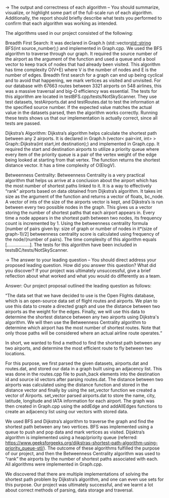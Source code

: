-> The output and correctness of each algorithm – You should summarize, visualize, or highlight some part of the full-scale run of each algorithm. Additionally, the report should briefly describe what tests you performed to confirm that each algorithm was working as intended.

The algorithms used in our project consisted of the following:

Breadth First Search: It was declared in Graph.h (std::vector<std::string> BFS(int source_number);) and implemented in Graph.cpp. We used the BFS algorithm to traverse through our graph. It required the source number of the airport as the argument of the function and used a queue and a bool vector to keep track of nodes that had already been visited. This algorithm has time complexity O(V+E) where V is the number of nodes and E is the number of edges. Breadth first search for a graph can end up being cyclical and to avoid that happening, we mark vertices as visited and unvisited. For our database with 67663 routes between 3321 airports on 548 airlines, this was a massive traversal and big-O efficiency was essential. The tests for this algorithm are located in testBFS.cpp/tests/NotSkyScanner. They use test datasets, testAirports.dat and testRoutes.dat to test the information at the specified source number. If the expected value matches the actual value in the datasets parsed, then the algorithm works correctly. Running these tests shows us that our implementation is actually correct, since all tests are passed. 

Dijkstra’s Algorithm: Dijkstra’s algorithm helps calculate the shortest path between any 2 airports. It is declared in Graph.h (vector< pair<int, int> > Graph::Dijkstra(int start,int destination);) and implemented in Graph.cpp. It required the start and destination airports to utilize a priority queue where every item of the priority queue is a pair of the vertex weight of the edge being looked at starting from that vertex. The function returns the shortest distance vector. It has a time complexity of O(ElogV). 

Betweenness Centrality: Betweenness Centrality is a very practical algorithm that helps us arrive at a conclusion about the airport which has the most number of shortest paths linked to it. It is a way to effectively “rank” airports based on data obtained from Dijkstra’s algorithm. It takes int size as the argument of the function and returns a vector of floats, bc_node. A vector of ints of the size of the airports vector is kept, and Dijkstra’s is run between every two possible nodes in the graph. This gives us a vector storing the number of shortest paths that each airport appears in. Every time a node appears in the shortest path between two nodes, its frequency count is incremented by 1. Using the betweenness centrality formula [number of pairs given by: size of graph or number of nodes in it*(size of graph-1)/2] betweenness centrality score is calculated using frequency of the node/(number of pairs). The time complexity of this algorithm equals [..................]. The tests for this algorithm have been included in testsBC/tests/NotSkyScanner. 

 
-> The answer to your leading question – You should direct address your proposed leading question. How did you answer this question? What did you discover? If your project was ultimately unsuccessful, give a brief reflection about what worked and what you would do differently as a team.

Answer: Our project proposal outlined the leading question as follows:

“The data set that we have decided to use is the Open Flights database, which is an open-source data set of flight routes and airports. We plan to use this data to create a directed graph and use the distance between two airports as the weight for the edges. Finally, we will use this data to determine the shortest distance between any two airports using Dijkstra's algorithm. We will then use the Betweenness Centrality algorithm to determine which airport has the most number of shortest routes. Note that only those paths will be considered where an actual airline route operates.“

In short, we wanted to find a method to find the shortest path between any two airports, and determine the most efficient route to fly between two locations. 

For this purpose, we first parsed the given datasets, airports.dat and routes.dat, and stored our data in a graph built using an adjacency list. This was done in the routes.cpp file to push_back elements into the destination id and source id vectors after parsing routes.dat. The distance between two airports was calculated using the distance function and stored in the distance vector and finally by using the set_vector function we created a vector of Airports. set_vector parsed airports.dat to store the name, city, latitude, longitude and IATA information for each airport. The graph was then created in Graph.cpp using the addEdge and addAllEdges functions to create an adjacency list using our vectors with stored data.  

We used BFS and Dijkstra’s algorithm to traverse the graph and find the shortest path between any two vertices. BFS was implemented using a queue to push and pop data and mark vertices as visited. Dijsktra’s algorithm is implemented using a heap/priority queue (referred: https://www.geeksforgeeks.org/dijkstras-shortest-path-algorithm-using-priority_queue-stl/). The outcome of these algorithms fulfilled the purpose of our project, and then the Betweenness Centrality algorithm was used to “rank” the airports by the number of shortest paths associated with each. All algorithms were implemented in Graph.cpp. 

We discovered that there are multiple implementations of solving the shortest path problem by Dijkstra’s algorithm, and one can even use sets for this purpose. Our project was ultimately successful, and we learnt a lot about correct methods of parsing, data storage and traversal.

